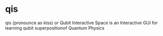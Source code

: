 # qis
qis (pronounce as kiss) or Qubit Interactive Space is an Interactive GUI for learning qubit superpositionof Quantum Physics
